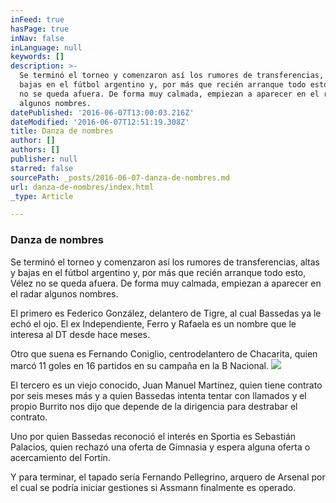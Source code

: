 ```yaml
---
inFeed: true
hasPage: true
inNav: false
inLanguage: null
keywords: []
description: >-
  Se terminó el torneo y comenzaron así los rumores de transferencias, altas y
  bajas en el fútbol argentino y, por más que recién arranque todo esto, Vélez
  no se queda afuera. De forma muy calmada, empiezan a aparecer en el radar
  algunos nombres.
datePublished: '2016-06-07T13:00:03.216Z'
dateModified: '2016-06-07T12:51:19.308Z'
title: Danza de nombres
author: []
authors: []
publisher: null
starred: false
sourcePath: _posts/2016-06-07-danza-de-nombres.md
url: danza-de-nombres/index.html
_type: Article

---
```

### Danza de nombres

Se terminó el torneo y comenzaron así los rumores de transferencias, altas y bajas en el fútbol argentino y, por más que recién arranque todo esto, Vélez no se queda afuera. De forma muy calmada, empiezan a aparecer en el radar algunos nombres.

El primero es Federico González, delantero de Tigre, al cual Bassedas ya le echó el ojo. El ex Independiente, Ferro y Rafaela es un nombre que le interesa al DT desde hace meses. 

Otro que suena es Fernando Coniglio, centrodelantero de Chacarita, quien marcó 11 goles en 16 partidos en su campaña en la B Nacional. ![](https://the-grid-user-content.s3-us-west-2.amazonaws.com/677cb2e6-9f2d-44ca-9821-2a050d520bdc.jpg)

El tercero es un viejo conocido, Juan Manuel Martínez, quien tiene contrato por seis meses más y a quien Bassedas intenta tentar con llamados y el propio Burrito nos dijo que depende de la dirigencia para destrabar el contrato. 

Uno por quien Bassedas reconoció el interés en Sportia es Sebastián Palacios, quien rechazó una oferta de Gimnasia y espera alguna oferta o acercamiento del Fortín. 

Y para terminar, el tapado sería Fernando Pellegrino, arquero de Arsenal por el cual se podría iniciar gestiones si Assmann finalmente es operado.